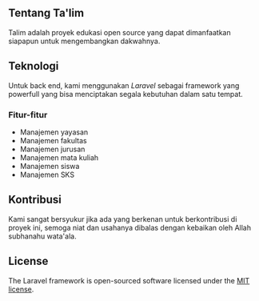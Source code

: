 ## Tentang Ta'lim

Talim adalah proyek edukasi open source yang dapat dimanfaatkan siapapun untuk mengembangkan dakwahnya.

## Teknologi

Untuk back end, kami menggunakan _Laravel_ sebagai framework yang powerfull yang bisa menciptakan segala kebutuhan dalam satu tempat.

### Fitur-fitur

-   Manajemen yayasan
-   Manajemen fakultas
-   Manajemen jurusan
-   Manajemen mata kuliah
-   Manajemen siswa
-   Manajemen SKS

## Kontribusi

Kami sangat bersyukur jika ada yang berkenan untuk berkontribusi di proyek ini, semoga niat dan usahanya dibalas dengan kebaikan oleh Allah subhanahu wata'ala.

## License

The Laravel framework is open-sourced software licensed under the [MIT license](https://opensource.org/licenses/MIT).
